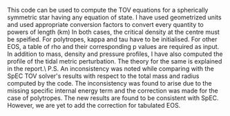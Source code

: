 This code can be used to compute the TOV equations for a spherically symmetric star having any equation of state. 
I have used geometrized units and used appropriate conversion factors to convert every quantity to powers of length (km)
In both cases, the critical density at the centre must be speified.
For polytropes, kappa and tau have to be initialised.
For other EOS, a table of rho and their corresponding p values are required as input.
In addition to mass, density and pressure profiles, I have also computed the profile of the tidal metric perturbation. The theory for the same is explained in the report.\\
P.S. An inconsistency was noted while comparing with the SpEC TOV solver's results with respect to the total mass and radius computed by the code. The inconsistency was found to arise due to the missing specific internal energy term and the correction was made for the case of polytropes. The new results are found to be consistent with SpEC. However, we are yet to add the correction for tabulated EOS.
